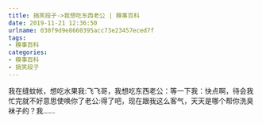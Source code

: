 ```yaml
---
title: 搞笑段子->我想吃东西老公 | 糗事百科
date: 2019-11-21 12:36:50
urlname: 030f9d9e8660395acc73e23457eced7f
tags: 
- 糗事百科
categories:
- 糗事百科
- 搞笑段子
---
```

我在缝蚊帐，想吃水果我:飞飞哥，我想吃东西老公：等一下我：快点啊，待会我忙完就不好意思使唤你了老公:得了吧，现在跟我这么客气，天天是哪个帮你洗臭袜子的？我……


